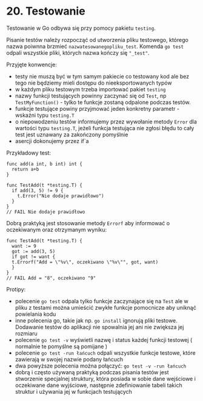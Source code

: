# 20. Testowanie

Testowanie w Go odbywa się przy pomocy pakietu `testing`.

Pisanie testów należy rozpocząć od utworzenia pliku testowego, którego nazwa poiwnna brzmieć `nazwatesowanegopliku_test`. Komenda `go test` odpali wszystkie pliki, których nazwa kończy się `"_test"`.

Przyjęte konwencje:
- testy nie muszą być w tym samym pakiecie co testowany kod ale bez tego nie będziemy mieli dostępu do nieeksportowanych typów
- w każdym pliku testowym trzeba importować pakiet `testing`
- nazwy funkcji testujących powinny zaczynać się od `Test`, np `TestMyFunction()` - tylko te funkcje zostaną odpalone podczas testów.
- funkcje testujące powiny przyjmować jeden konkretny parametr - wskaźni typu `testing.T`
- o niepowodzeniu testów informujemy przez wywołanie metody `Error` dla wartości typu `testing.T`, jeżeli funkcja testująca nie zgłosi błędu to cały test jest uznawany za zakończony pomyślnie
- asercji dokonujemy przez if`a

Przykładowy test:
```
func add(a int, b int) int {
  return a+b
}

func TestAdd(t *testing.T) {
  if add(3, 5) != 9 {
    t.Error("Nie dodaje prawidłowo")
  }
}
// FAIL Nie dodaje prawidłowo
```

Dobrą praktyką jest stosowanie metody `Errorf` aby informować o oczekiwanym oraz otrzymanym wyniku:
```
func TestAdd(t *testing.T) {
  want := 9
  got := add(3, 5)
  if got != want {
  t.Errorf("Add = \"%v\", oczekiwano \"%v\"", got, want)
  }
}
// FAIL Add = "8", oczekiwano "9"
```

Protipy:
- polecenie `go test` odpala tylko funkcje zaczynające się na `Test` ale w pliku z testami można umieścić zwykłe funkcje pomocnicze aby uniknąć powielania kodu
- inne polecenia go, takie jak np. `go install` ignorują pliki testowe. Dodawanie testów do aplikacji nie spowalnia jej ani nie zwiększa jej rozmiaru
- polecenie `go test -v` wyświetli nazwę i status każdej funkcji testowej ( normalnie te pomyślne są pomijane )
- polecenie `go test -run łańcuch` odpali wszystkie funkcje testowe, które zawierają w swojej nazwie podany łańcuch
- dwa powyższe polecenia można połączyć: `go test -v -run łańcuch`
- dobrą i często używaną praktyką podczas pisania testów jest stworzenie specjalnej struktury, która posiada w sobie dane wejściowe i oczekiwane dane wyjściowe, następnie zdefiniowanie tabeli takich struktur i używania jej w funkcjach testujących
